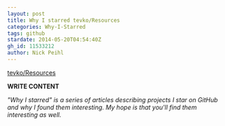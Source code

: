 ```yaml
---
layout: post
title: Why I starred tevko/Resources
categories: Why-I-Starred
tags: github
stardate: 2014-05-20T04:54:40Z
gh_id: 11533212
author: Nick Peihl
---
```


[tevko/Resources](star.repo.html_url)

**WRITE CONTENT**

*"Why I starred" is a series of articles describing projects I star on GitHub and why I found them interesting. My hope is that you'll find them interesting as well.*


